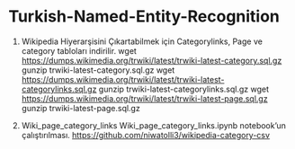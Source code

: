 # Turkish-Named-Entity-Recognition


1. Wikipedia Hiyerarşisini Çıkartabilmek için Categorylinks, Page ve category tabloları indirilir.
wget https://dumps.wikimedia.org/trwiki/latest/trwiki-latest-category.sql.gz
gunzip trwiki-latest-category.sql.gz
wget https://dumps.wikimedia.org/trwiki/latest/trwiki-latest-categorylinks.sql.gz
gunzip trwiki-latest-categorylinks.sql.gz
wget https://dumps.wikimedia.org/trwiki/latest/trwiki-latest-page.sql.gz
gunzip trwiki-latest-page.sql.gz

2) Wiki_page_category_links
Wiki_page_category_links.ipynb notebook’un çalıştırılması.
https://github.com/niwatolli3/wikipedia-category-csv
